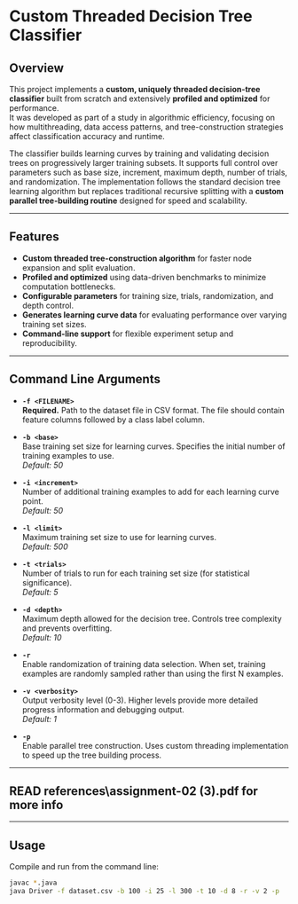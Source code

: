 # Custom Threaded Decision Tree Classifier

## Overview
This project implements a **custom, uniquely threaded decision-tree classifier** built from scratch and extensively **profiled and optimized** for performance.  
It was developed as part of a study in algorithmic efficiency, focusing on how multithreading, data access patterns, and tree-construction strategies affect classification accuracy and runtime.

The classifier builds learning curves by training and validating decision trees on progressively larger training subsets. It supports full control over parameters such as base size, increment, maximum depth, number of trials, and randomization. The implementation follows the standard decision tree learning algorithm but replaces traditional recursive splitting with a **custom parallel tree-building routine** designed for speed and scalability.

---

## Features
- **Custom threaded tree-construction algorithm** for faster node expansion and split evaluation.  
- **Profiled and optimized** using data-driven benchmarks to minimize computation bottlenecks.  
- **Configurable parameters** for training size, trials, randomization, and depth control.  
- **Generates learning curve data** for evaluating performance over varying training set sizes.  
- **Command-line support** for flexible experiment setup and reproducibility.  

---

## Command Line Arguments

- **`-f <FILENAME>`**  
  **Required.** Path to the dataset file in CSV format. The file should contain feature columns followed by a class label column.

- **`-b <base>`**  
  Base training set size for learning curves. Specifies the initial number of training examples to use.  
  *Default: 50*

- **`-i <increment>`**  
  Number of additional training examples to add for each learning curve point.  
  *Default: 50*

- **`-l <limit>`**  
  Maximum training set size to use for learning curves.  
  *Default: 500*

- **`-t <trials>`**  
  Number of trials to run for each training set size (for statistical significance).  
  *Default: 5*

- **`-d <depth>`**  
  Maximum depth allowed for the decision tree. Controls tree complexity and prevents overfitting.  
  *Default: 10*

- **`-r`**  
  Enable randomization of training data selection. When set, training examples are randomly sampled rather than using the first N examples.

- **`-v <verbosity>`**  
  Output verbosity level (0-3). Higher levels provide more detailed progress information and debugging output.  
  *Default: 1*

- **`-p`**  
  Enable parallel tree construction. Uses custom threading implementation to speed up the tree building process.

---

## READ references\assignment-02 (3).pdf for more info

---

## Usage
Compile and run from the command line:
```bash
javac *.java
java Driver -f dataset.csv -b 100 -i 25 -l 300 -t 10 -d 8 -r -v 2 -p



